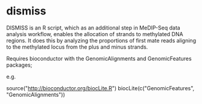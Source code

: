# dismiss
DISMISS is an R script, which as an additional step in MeDIP-Seq data analysis workflow, enables the allocation of strands to methylated DNA regions. It does this by analyzing the proportions of first mate reads aligning to the methylated locus from the plus and minus strands.

Requires bioconductor with the GenomicAlignments and GenomicFeatures packages;

e.g.

source("http://bioconductor.org/biocLite.R")
biocLite(c("GenomicFeatures", "GenomicAlignments"))
